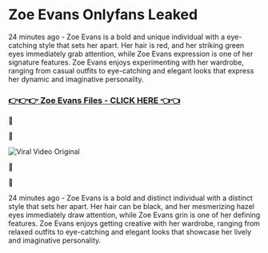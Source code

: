 # Zoe Evans Onlyfans Leaked

<p>24 minutes ago - Zoe Evans is a bold and unique individual with a eye-catching style that sets her apart. Her hair is red, and her striking green eyes immediately grab attention, while Zoe Evans expression is one of her signature features. Zoe Evans enjoys experimenting with her wardrobe, ranging from casual outfits to eye-catching and elegant looks that express her dynamic and imaginative personality.</p><p>
<h3><a href="https://fansleaks.com-getfree.pro/zoe-evans" rel="nofollow">👉👉👉 Zoe Evans Files - CLICK HERE 👈👈</a></h3>
<p>🔻</p>
<p>🔻</p> <p>
<a href="https://fansleaks.com-getfree.pro/zoe-evans" rel="nofollow"><img src="https://i.imgur.com/0ZbtXZ5.gif" alt="Viral Video Original" style="max-width: 100%; display: inline-block;" data-target="animated-image.originalImage"></a>
<p>🔻</p>
<p>🔻</p> <p>24 minutes ago - Zoe Evans is a bold and distinct individual with a distinct style that sets her apart. Her hair can be black, and her mesmerizing hazel eyes immediately draw attention, while Zoe Evans grin is one of her defining features. Zoe Evans enjoys getting creative with her wardrobe, ranging from relaxed outfits to eye-catching and elegant looks that showcase her lively and imaginative personality.</p>